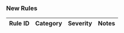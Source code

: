 ﻿### New Rules

Rule ID | Category | Severity | Notes
--------|----------|----------|--------------------

